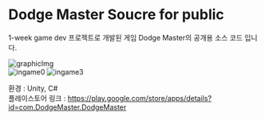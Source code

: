 # Dodge Master Soucre for public
 1-week game dev 프로젝트로 개발된 게임 Dodge Master의 공개용 소스 코드 입니다.   
   
![graphicImg](https://user-images.githubusercontent.com/46223506/148424107-a6f28333-1d56-474d-8906-6154216a3e18.png)   
![ingame0](https://user-images.githubusercontent.com/46223506/148424118-8f4b27fa-8081-40c8-ba65-282146ff7946.png)
![ingame3](https://user-images.githubusercontent.com/46223506/148424126-d025f409-ce99-4328-bb2a-bea42de1fc76.png)   

환경 : Unity, C#   
플레이스토어 링크 : https://play.google.com/store/apps/details?id=com.DodgeMaster.DodgeMaster
